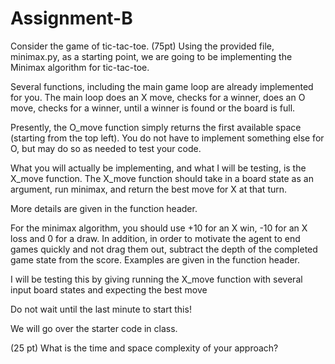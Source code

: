 # Assignment-B
Consider the game of tic-tac-toe. 
(75pt)
Using the provided file, minimax.py, as a starting point, we are going to be implementing the Minimax algorithm for tic-tac-toe.

Several functions, including the main game loop are already implemented for you. The main loop does an X move, checks for a winner, does an O move, checks for a winner, until a winner is found or the board is full.

Presently, the O_move function simply returns the first available space (starting from the top left). You do not have to implement something else for O, but may do so as needed to test your code.

What you will actually be implementing, and what I will be testing, is the X_move function. The X_move function should take in a board state as an argument, run minimax, and return the best move for X at that turn. 

More details are given in the function header.

For the minimax algorithm, you should use +10 for an X win, -10 for an X loss and 0 for a draw. In addition, in order to motivate the agent to end games quickly and not drag them out, subtract the depth of the completed game state from the score. Examples are given in the function header.

I will be testing this by giving running the X_move function with several input board states and expecting the best move

Do not wait until the last minute to start this!

We will go over the starter code in class.


(25 pt)
What is the time and space complexity of your approach?

